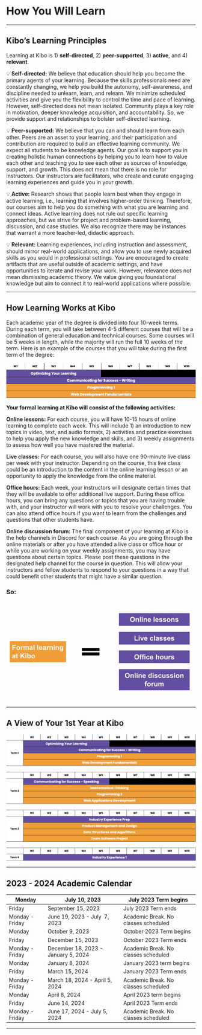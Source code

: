 # How You Will Learn
---
## Kibo’s Learning Principles

Learning at Kibo is 1) **self-directed**, 2) **peer-supported**, 3) **active**, and 4) **relevant**.

<aside>
  
💡 **Self-directed:** We believe that education should help you become the primary agents of your learning. Because the skills professionals need are constantly changing, we help you build the autonomy, self-awareness, and discipline needed to unlearn, learn, and relearn. We minimize scheduled activities and give you the flexibility to control the time and pace of learning. However, self-directed does not mean isolated. Community plays a key role in motivation, deeper knowledge acquisition, and accountability. So, we provide support and relationships to bolster self-directed learning.

</aside>

<aside>
  
💡 **Peer-supported:** We believe that you can and should learn from each other. Peers are an asset to your learning, and their participation and contribution are required to build an effective learning community. We expect all students to be knowledge agents. Our goal is to support you in creating holistic human connections by helping you to learn how to value each other and teaching you to see each other as sources of knowledge, support, and growth. This does not mean that there is no role for instructors. Our instructors are facilitators, who create and curate engaging learning experiences and guide you in your growth.

</aside>

<aside>
  
💡 **Active:** Research shows that people learn best when they engage in active learning, i.e., learning that involves higher-order thinking. Therefore, our courses aim to help you do something with what you are learning and connect ideas. Active learning does not rule out specific learning approaches, but we strive for project and problem-based learning, discussion, and case studies. We also recognize there may be instances that warrant a more teacher-led, didactic approach.

</aside>

<aside>
  
💡 **Relevant:** Learning experiences, including instruction and assessment, should mirror real-world applications, and allow you to use newly acquired skills as you would in professional settings. You are encouraged to create artifacts that are useful outside of academic settings, and have opportunities to iterate and revise your work. However, relevance does not mean dismissing academic theory. We value giving you foundational knowledge but aim to connect it to real-world applications where possible.

</aside>

---

## How Learning Works at Kibo

Each academic year of the degree is divided into four 10-week terms. During each term, you will take between 4-5 different courses that will be a combination of general education and technical courses. Some courses will be 5 weeks in length, while the majority will run the full 10 weeks of the term. Here is an example of the courses that you will take during the first term of the degree:

![term1](./term1.png)


**Your formal learning at Kibo will consist of the following activities:**

**Online lessons:** For each course, you will have 10-15 hours of online learning to complete each week. This will include 1) an introduction to new topics in video, text, and audio formats, 2) activities and practice exercises to help you apply the new knowledge and skills, and 3) weekly assignments to assess how well you have mastered the material. 

**Live classes:** For each course, you will also have one 90-minute live class per week with your instructor. Depending on the course, this live class could be an introduction to the content in the online learning lesson or an opportunity to apply the knowledge from the online material. 

**Office hours:** Each week, your instructors will designate certain times that they will be available to offer additional live support. During these office hours, you can bring any questions or topics that you are having trouble with, and your instructor will work with you to resolve your challenges. You can also attend office hours if you want to learn from the challenges and questions that other students have.

**Online discussion forum:** The final component of your learning at Kibo is the help channels in Discord for each course. As you are going through the online materials or after you have attended a live class or office hour or while you are working on your weekly assignments, you may have questions about certain topics. Please post these questions in the designated help channel for the course in question. This will allow your instructors and fellow students to respond to your questions in a way that could benefit other students that might have a similar question.

### So:

![learning1](./learning.png)

---

## A View of Your 1st Year at Kibo


![year1](./year1.png)

---

## 2023 - 2024 Academic Calendar

| Monday | July 10, 2023 | July 2023 Term begins |
| --- | --- | --- |
| Friday | September 15, 2023 | July 2023 Term ends |
| Monday - Friday | June 19, 2023 - July  7, 2023 | Academic Break. No classes scheduled |
| Monday | October 9, 2023 | October 2023 Term begins |
| Friday | December 15, 2023 | October 2023 Term ends |
| Monday - Friday | December 18, 2023 - January 5, 2024 | Academic Break. No classes scheduled |
| Monday | January 8, 2024 | January 2023 term begins |
| Friday | March 15, 2024 | January 2023 Term ends |
| Monday - Friday | March 18, 2024 - April 5, 2024 | Academic Break. No classes scheduled |
| Monday | April 8, 2024 | April 2023 term begins |
| Friday | June 14, 2024 | April 2023 Term ends |
| Monday - Friday | June 17, 2024 - July 5, 2024 | Academic Break. No classes scheduled |

---
